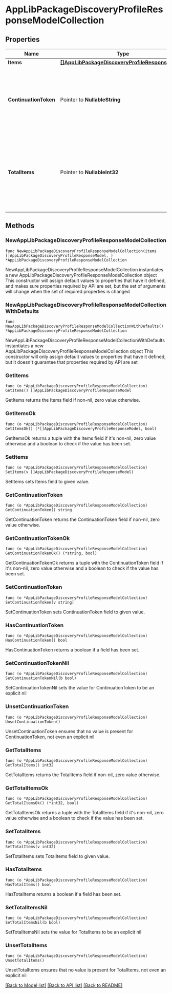# AppLibPackageDiscoveryProfileResponseModelCollection

## Properties

Name | Type | Description | Notes
------------ | ------------- | ------------- | -------------
**Items** | [**[]AppLibPackageDiscoveryProfileResponseModel**](AppLibPackageDiscoveryProfileResponseModel.md) | List of items. | 
**ContinuationToken** | Pointer to **NullableString** | If present, indicates to the caller that the query was not complete, and they should call the API again specifying the continuation token as a query parameter. | [optional] 
**TotalItems** | Pointer to **NullableInt32** | Indicates the total number of items in the collection, which may be more than the number of Items returned, if there is a ContinuationToken.  Only returned in the response to &#x60;$search&#x60; APIs. | [optional] 

## Methods

### NewAppLibPackageDiscoveryProfileResponseModelCollection

`func NewAppLibPackageDiscoveryProfileResponseModelCollection(items []AppLibPackageDiscoveryProfileResponseModel, ) *AppLibPackageDiscoveryProfileResponseModelCollection`

NewAppLibPackageDiscoveryProfileResponseModelCollection instantiates a new AppLibPackageDiscoveryProfileResponseModelCollection object
This constructor will assign default values to properties that have it defined,
and makes sure properties required by API are set, but the set of arguments
will change when the set of required properties is changed

### NewAppLibPackageDiscoveryProfileResponseModelCollectionWithDefaults

`func NewAppLibPackageDiscoveryProfileResponseModelCollectionWithDefaults() *AppLibPackageDiscoveryProfileResponseModelCollection`

NewAppLibPackageDiscoveryProfileResponseModelCollectionWithDefaults instantiates a new AppLibPackageDiscoveryProfileResponseModelCollection object
This constructor will only assign default values to properties that have it defined,
but it doesn't guarantee that properties required by API are set

### GetItems

`func (o *AppLibPackageDiscoveryProfileResponseModelCollection) GetItems() []AppLibPackageDiscoveryProfileResponseModel`

GetItems returns the Items field if non-nil, zero value otherwise.

### GetItemsOk

`func (o *AppLibPackageDiscoveryProfileResponseModelCollection) GetItemsOk() (*[]AppLibPackageDiscoveryProfileResponseModel, bool)`

GetItemsOk returns a tuple with the Items field if it's non-nil, zero value otherwise
and a boolean to check if the value has been set.

### SetItems

`func (o *AppLibPackageDiscoveryProfileResponseModelCollection) SetItems(v []AppLibPackageDiscoveryProfileResponseModel)`

SetItems sets Items field to given value.


### GetContinuationToken

`func (o *AppLibPackageDiscoveryProfileResponseModelCollection) GetContinuationToken() string`

GetContinuationToken returns the ContinuationToken field if non-nil, zero value otherwise.

### GetContinuationTokenOk

`func (o *AppLibPackageDiscoveryProfileResponseModelCollection) GetContinuationTokenOk() (*string, bool)`

GetContinuationTokenOk returns a tuple with the ContinuationToken field if it's non-nil, zero value otherwise
and a boolean to check if the value has been set.

### SetContinuationToken

`func (o *AppLibPackageDiscoveryProfileResponseModelCollection) SetContinuationToken(v string)`

SetContinuationToken sets ContinuationToken field to given value.

### HasContinuationToken

`func (o *AppLibPackageDiscoveryProfileResponseModelCollection) HasContinuationToken() bool`

HasContinuationToken returns a boolean if a field has been set.

### SetContinuationTokenNil

`func (o *AppLibPackageDiscoveryProfileResponseModelCollection) SetContinuationTokenNil(b bool)`

 SetContinuationTokenNil sets the value for ContinuationToken to be an explicit nil

### UnsetContinuationToken
`func (o *AppLibPackageDiscoveryProfileResponseModelCollection) UnsetContinuationToken()`

UnsetContinuationToken ensures that no value is present for ContinuationToken, not even an explicit nil
### GetTotalItems

`func (o *AppLibPackageDiscoveryProfileResponseModelCollection) GetTotalItems() int32`

GetTotalItems returns the TotalItems field if non-nil, zero value otherwise.

### GetTotalItemsOk

`func (o *AppLibPackageDiscoveryProfileResponseModelCollection) GetTotalItemsOk() (*int32, bool)`

GetTotalItemsOk returns a tuple with the TotalItems field if it's non-nil, zero value otherwise
and a boolean to check if the value has been set.

### SetTotalItems

`func (o *AppLibPackageDiscoveryProfileResponseModelCollection) SetTotalItems(v int32)`

SetTotalItems sets TotalItems field to given value.

### HasTotalItems

`func (o *AppLibPackageDiscoveryProfileResponseModelCollection) HasTotalItems() bool`

HasTotalItems returns a boolean if a field has been set.

### SetTotalItemsNil

`func (o *AppLibPackageDiscoveryProfileResponseModelCollection) SetTotalItemsNil(b bool)`

 SetTotalItemsNil sets the value for TotalItems to be an explicit nil

### UnsetTotalItems
`func (o *AppLibPackageDiscoveryProfileResponseModelCollection) UnsetTotalItems()`

UnsetTotalItems ensures that no value is present for TotalItems, not even an explicit nil

[[Back to Model list]](../README.md#documentation-for-models) [[Back to API list]](../README.md#documentation-for-api-endpoints) [[Back to README]](../README.md)


